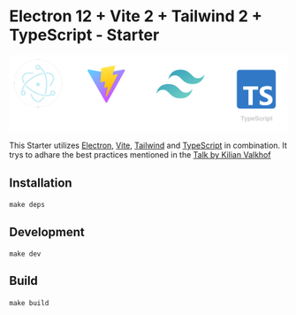 # Electron 12 + Vite 2 + Tailwind 2 + TypeScript - Starter

![Electron + Vite + Tailwind + TypeScript Starter](public/logo.png)

This Starter utilizes [Electron](https://electronjs.org/), [Vite](https://github.com/vitejs/vite), [Tailwind](https://tailwindcss.com/) and [TypeScript](https://typescriptlang.org) in combination. It trys to adhare the best practices mentioned in the [Talk by Kilian Valkhof](https://www.youtube.com/watch?v=fw4PmPaghyU)

## Installation

`make deps`

## Development

`make dev`

## Build

`make build`
